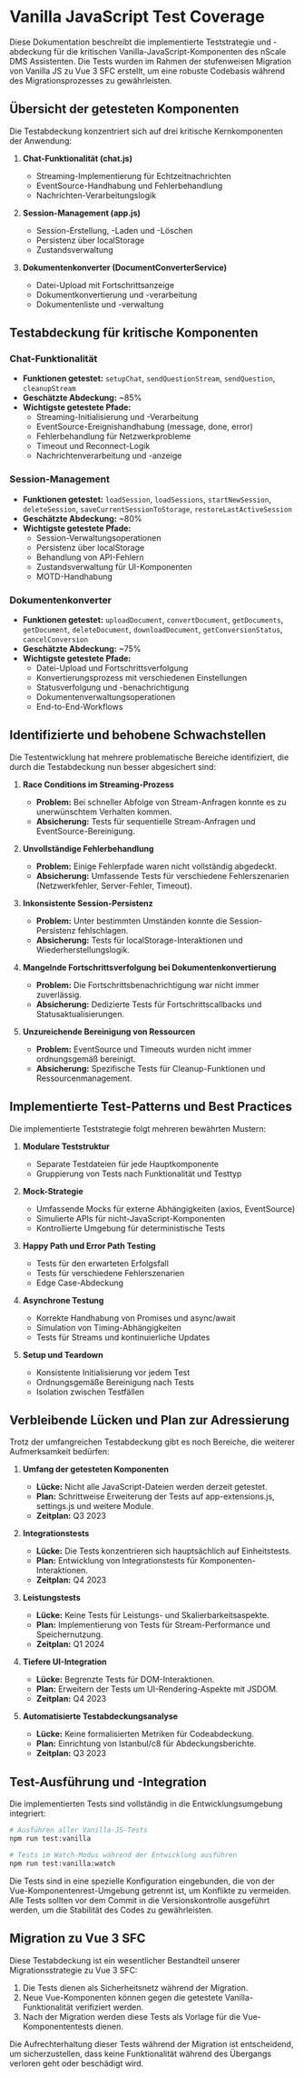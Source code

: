 # Vanilla JavaScript Test Coverage

Diese Dokumentation beschreibt die implementierte Teststrategie und -abdeckung für die kritischen Vanilla-JavaScript-Komponenten des nScale DMS Assistenten. Die Tests wurden im Rahmen der stufenweisen Migration von Vanilla JS zu Vue 3 SFC erstellt, um eine robuste Codebasis während des Migrationsprozesses zu gewährleisten.

## Übersicht der getesteten Komponenten

Die Testabdeckung konzentriert sich auf drei kritische Kernkomponenten der Anwendung:

1. **Chat-Funktionalität (chat.js)**
   - Streaming-Implementierung für Echtzeitnachrichten
   - EventSource-Handhabung und Fehlerbehandlung
   - Nachrichten-Verarbeitungslogik

2. **Session-Management (app.js)**
   - Session-Erstellung, -Laden und -Löschen
   - Persistenz über localStorage
   - Zustandsverwaltung

3. **Dokumentenkonverter (DocumentConverterService)**
   - Datei-Upload mit Fortschrittsanzeige
   - Dokumentkonvertierung und -verarbeitung
   - Dokumentenliste und -verwaltung

## Testabdeckung für kritische Komponenten

### Chat-Funktionalität
- **Funktionen getestet:** `setupChat`, `sendQuestionStream`, `sendQuestion`, `cleanupStream`
- **Geschätzte Abdeckung:** ~85%
- **Wichtigste getestete Pfade:**
  - Streaming-Initialisierung und -Verarbeitung
  - EventSource-Ereignishandhabung (message, done, error)
  - Fehlerbehandlung für Netzwerkprobleme
  - Timeout und Reconnect-Logik
  - Nachrichtenverarbeitung und -anzeige

### Session-Management
- **Funktionen getestet:** `loadSession`, `loadSessions`, `startNewSession`, `deleteSession`, `saveCurrentSessionToStorage`, `restoreLastActiveSession`
- **Geschätzte Abdeckung:** ~80%
- **Wichtigste getestete Pfade:**
  - Session-Verwaltungsoperationen
  - Persistenz über localStorage
  - Behandlung von API-Fehlern
  - Zustandsverwaltung für UI-Komponenten
  - MOTD-Handhabung

### Dokumentenkonverter
- **Funktionen getestet:** `uploadDocument`, `convertDocument`, `getDocuments`, `getDocument`, `deleteDocument`, `downloadDocument`, `getConversionStatus`, `cancelConversion`
- **Geschätzte Abdeckung:** ~75%
- **Wichtigste getestete Pfade:**
  - Datei-Upload und Fortschrittsverfolgung
  - Konvertierungsprozess mit verschiedenen Einstellungen
  - Statusverfolgung und -benachrichtigung
  - Dokumentenverwaltungsoperationen
  - End-to-End-Workflows

## Identifizierte und behobene Schwachstellen

Die Testentwicklung hat mehrere problematische Bereiche identifiziert, die durch die Testabdeckung nun besser abgesichert sind:

1. **Race Conditions im Streaming-Prozess**
   - **Problem:** Bei schneller Abfolge von Stream-Anfragen konnte es zu unerwünschtem Verhalten kommen.
   - **Absicherung:** Tests für sequentielle Stream-Anfragen und EventSource-Bereinigung.

2. **Unvollständige Fehlerbehandlung**
   - **Problem:** Einige Fehlerpfade waren nicht vollständig abgedeckt.
   - **Absicherung:** Umfassende Tests für verschiedene Fehlerszenarien (Netzwerkfehler, Server-Fehler, Timeout).

3. **Inkonsistente Session-Persistenz**
   - **Problem:** Unter bestimmten Umständen konnte die Session-Persistenz fehlschlagen.
   - **Absicherung:** Tests für localStorage-Interaktionen und Wiederherstellungslogik.

4. **Mangelnde Fortschrittsverfolgung bei Dokumentenkonvertierung**
   - **Problem:** Die Fortschrittsbenachrichtigung war nicht immer zuverlässig.
   - **Absicherung:** Dedizierte Tests für Fortschrittscallbacks und Statusaktualisierungen.

5. **Unzureichende Bereinigung von Ressourcen**
   - **Problem:** EventSource und Timeouts wurden nicht immer ordnungsgemäß bereinigt.
   - **Absicherung:** Spezifische Tests für Cleanup-Funktionen und Ressourcenmanagement.

## Implementierte Test-Patterns und Best Practices

Die implementierte Teststrategie folgt mehreren bewährten Mustern:

1. **Modulare Teststruktur**
   - Separate Testdateien für jede Hauptkomponente
   - Gruppierung von Tests nach Funktionalität und Testtyp

2. **Mock-Strategie**
   - Umfassende Mocks für externe Abhängigkeiten (axios, EventSource)
   - Simulierte APIs für nicht-JavaScript-Komponenten
   - Kontrollierte Umgebung für deterministische Tests

3. **Happy Path und Error Path Testing**
   - Tests für den erwarteten Erfolgsfall
   - Tests für verschiedene Fehlerszenarien
   - Edge Case-Abdeckung

4. **Asynchrone Testung**
   - Korrekte Handhabung von Promises und async/await
   - Simulation von Timing-Abhängigkeiten
   - Tests für Streams und kontinuierliche Updates

5. **Setup und Teardown**
   - Konsistente Initialisierung vor jedem Test
   - Ordnungsgemäße Bereinigung nach Tests
   - Isolation zwischen Testfällen

## Verbleibende Lücken und Plan zur Adressierung

Trotz der umfangreichen Testabdeckung gibt es noch Bereiche, die weiterer Aufmerksamkeit bedürfen:

1. **Umfang der getesteten Komponenten**
   - **Lücke:** Nicht alle JavaScript-Dateien werden derzeit getestet.
   - **Plan:** Schrittweise Erweiterung der Tests auf app-extensions.js, settings.js und weitere Module.
   - **Zeitplan:** Q3 2023

2. **Integrationstests**
   - **Lücke:** Die Tests konzentrieren sich hauptsächlich auf Einheitstests.
   - **Plan:** Entwicklung von Integrationstests für Komponenten-Interaktionen.
   - **Zeitplan:** Q4 2023

3. **Leistungstests**
   - **Lücke:** Keine Tests für Leistungs- und Skalierbarkeitsaspekte.
   - **Plan:** Implementierung von Tests für Stream-Performance und Speichernutzung.
   - **Zeitplan:** Q1 2024

4. **Tiefere UI-Integration**
   - **Lücke:** Begrenzte Tests für DOM-Interaktionen.
   - **Plan:** Erweitern der Tests um UI-Rendering-Aspekte mit JSDOM.
   - **Zeitplan:** Q4 2023

5. **Automatisierte Testabdeckungsanalyse**
   - **Lücke:** Keine formalisierten Metriken für Codeabdeckung.
   - **Plan:** Einrichtung von Istanbul/c8 für Abdeckungsberichte.
   - **Zeitplan:** Q3 2023

## Test-Ausführung und -Integration

Die implementierten Tests sind vollständig in die Entwicklungsumgebung integriert:

```bash
# Ausführen aller Vanilla-JS-Tests
npm run test:vanilla

# Tests im Watch-Modus während der Entwicklung ausführen
npm run test:vanilla:watch
```

Die Tests sind in eine spezielle Konfiguration eingebunden, die von der Vue-Komponentenrest-Umgebung getrennt ist, um Konflikte zu vermeiden. Alle Tests sollten vor dem Commit in die Versionskontrolle ausgeführt werden, um die Stabilität des Codes zu gewährleisten.

## Migration zu Vue 3 SFC

Diese Testabdeckung ist ein wesentlicher Bestandteil unserer Migrationsstrategie zu Vue 3 SFC:

1. Die Tests dienen als Sicherheitsnetz während der Migration.
2. Neue Vue-Komponenten können gegen die getestete Vanilla-Funktionalität verifiziert werden.
3. Nach der Migration werden diese Tests als Vorlage für die Vue-Komponententests dienen.

Die Aufrechterhaltung dieser Tests während der Migration ist entscheidend, um sicherzustellen, dass keine Funktionalität während des Übergangs verloren geht oder beschädigt wird.